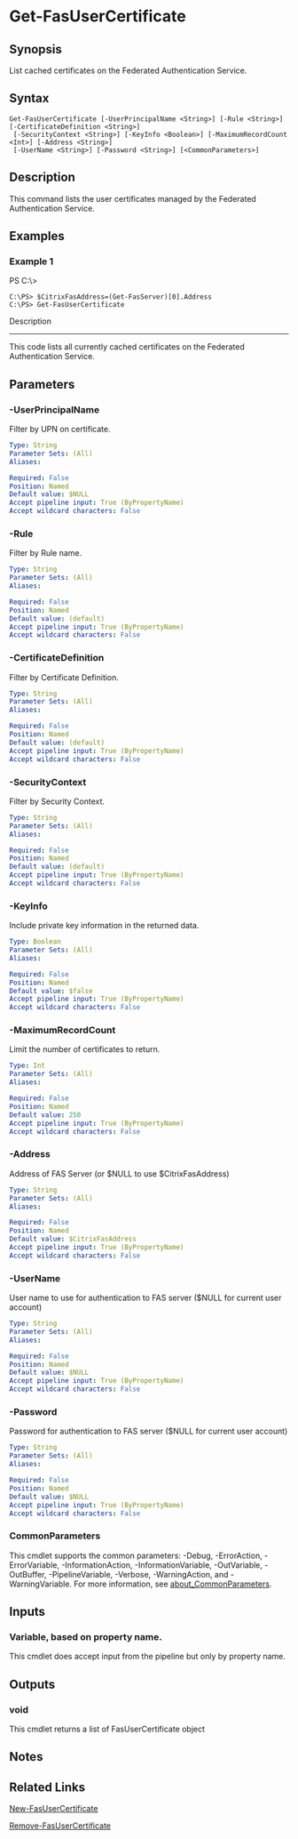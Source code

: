 # Get-FasUserCertificate

## Synopsis
List cached certificates on the Federated Authentication Service.

## Syntax

```
Get-FasUserCertificate [-UserPrincipalName <String>] [-Rule <String>] [-CertificateDefinition <String>]
 [-SecurityContext <String>] [-KeyInfo <Boolean>] [-MaximumRecordCount <Int>] [-Address <String>]
 [-UserName <String>] [-Password <String>] [<CommonParameters>]
```

## Description
This command lists the user certificates managed by the Federated Authentication Service.

## Examples

### Example 1
PS C:\\\>

```
C:\PS> $CitrixFasAddress=(Get-FasServer)[0].Address
C:\PS> Get-FasUserCertificate
```

Description

-----------

This code lists all currently cached certificates on the Federated Authentication Service.

## Parameters

### -UserPrincipalName
Filter by UPN on certificate.

```yaml
Type: String
Parameter Sets: (All)
Aliases:

Required: False
Position: Named
Default value: $NULL
Accept pipeline input: True (ByPropertyName)
Accept wildcard characters: False
```

### -Rule
Filter by Rule name.

```yaml
Type: String
Parameter Sets: (All)
Aliases:

Required: False
Position: Named
Default value: (default)
Accept pipeline input: True (ByPropertyName)
Accept wildcard characters: False
```

### -CertificateDefinition
Filter by Certificate Definition.

```yaml
Type: String
Parameter Sets: (All)
Aliases:

Required: False
Position: Named
Default value: (default)
Accept pipeline input: True (ByPropertyName)
Accept wildcard characters: False
```

### -SecurityContext
Filter by Security Context.

```yaml
Type: String
Parameter Sets: (All)
Aliases:

Required: False
Position: Named
Default value: (default)
Accept pipeline input: True (ByPropertyName)
Accept wildcard characters: False
```

### -KeyInfo
Include private key information in the returned data.

```yaml
Type: Boolean
Parameter Sets: (All)
Aliases:

Required: False
Position: Named
Default value: $false
Accept pipeline input: True (ByPropertyName)
Accept wildcard characters: False
```

### -MaximumRecordCount
Limit the number of certificates to return.

```yaml
Type: Int
Parameter Sets: (All)
Aliases:

Required: False
Position: Named
Default value: 250
Accept pipeline input: True (ByPropertyName)
Accept wildcard characters: False
```

### -Address
Address of FAS Server (or $NULL to use $CitrixFasAddress)

```yaml
Type: String
Parameter Sets: (All)
Aliases:

Required: False
Position: Named
Default value: $CitrixFasAddress
Accept pipeline input: True (ByPropertyName)
Accept wildcard characters: False
```

### -UserName
User name to use for authentication to FAS server ($NULL for current user account)

```yaml
Type: String
Parameter Sets: (All)
Aliases:

Required: False
Position: Named
Default value: $NULL
Accept pipeline input: True (ByPropertyName)
Accept wildcard characters: False
```

### -Password
Password for authentication to FAS server ($NULL for current user account)

```yaml
Type: String
Parameter Sets: (All)
Aliases:

Required: False
Position: Named
Default value: $NULL
Accept pipeline input: True (ByPropertyName)
Accept wildcard characters: False
```

### CommonParameters
This cmdlet supports the common parameters: -Debug, -ErrorAction, -ErrorVariable, -InformationAction, -InformationVariable, -OutVariable, -OutBuffer, -PipelineVariable, -Verbose, -WarningAction, and -WarningVariable. For more information, see [about_CommonParameters](http://go.microsoft.com/fwlink/?LinkID=113216).

## Inputs

### Variable, based on property name.
This cmdlet does accept input from the pipeline but only by property name.

## Outputs

### void
This cmdlet returns a list of FasUserCertificate object

## Notes

## Related Links

[New-FasUserCertificate]()

[Remove-FasUserCertificate]()



